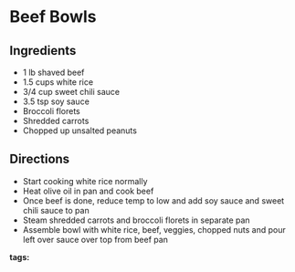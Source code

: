 # Beef Bowls

## Ingredients

* 1 lb shaved beef
* 1.5 cups white rice
* 3/4 cup sweet chili sauce
* 3.5 tsp soy sauce
* Broccoli florets
* Shredded carrots
* Chopped up unsalted peanuts

## Directions

* Start cooking white rice normally
* Heat olive oil in pan and cook beef
* Once beef is done, reduce temp to low and add soy sauce and sweet chili sauce to pan
* Steam shredded carrots and broccoli florets in separate pan
* Assemble bowl with white rice, beef, veggies, chopped nuts and pour left over sauce over top from beef pan

__tags:__ 
